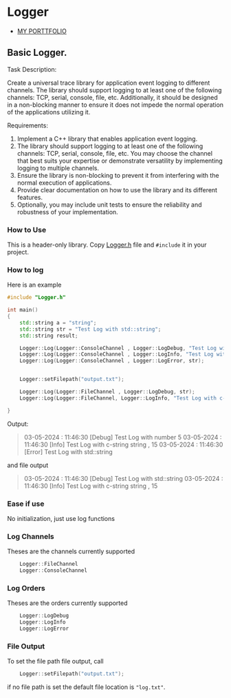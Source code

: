 # Logger
* [MY PORTTFOLIO](https://charlescookey.com/)

## Basic Logger.
Task Description:

Create a universal trace library for application event logging to different channels. The library should support logging to at least one of the following channels: TCP, serial, console, file, etc. Additionally, it should be designed in a non-blocking manner to ensure it does not impede the normal operation of the applications utilizing it.

Requirements:

1. Implement a C++ library that enables application event logging.
2. The library should support logging to at least one of the following channels: TCP, serial, console, file, etc. You may choose the channel that best suits your expertise or demonstrate versatility by implementing logging to multiple channels.
3. Ensure the library is non-blocking to prevent it from interfering with the normal execution of applications.
4. Provide clear documentation on how to use the library and its different features.
5. Optionally, you may include unit tests to ensure the reliability and robustness of your implementation.


### How to Use
This is a header-only library. Copy [Logger.h](Logger.h) file and `#include` it in your project.

### How to log
Here is an example
```cpp
#include "Logger.h"

int main()
{
    std::string a = "string";
    std::string str = "Test Log with std::string";
    std::string result;

    Logger::Log(Logger::ConsoleChannel , Logger::LogDebug, "Test Log with number %d" , 5);
    Logger::Log(Logger::ConsoleChannel , Logger::LogInfo, "Test Log with c-string %s , %i" , a.c_str(), 15);
    Logger::Log(Logger::ConsoleChannel , Logger::LogError, str);


    Logger::setFilepath("output.txt");

    Logger::Log(Logger::FileChannel , Logger::LogDebug, str);
    Logger::Log(Logger::FileChannel, Logger::LogInfo, "Test Log with c-string %s , %i" , a.c_str(), 15);

}
```
Output:
> 03-05-2024 : 11:46:30    [Debug]     Test Log with number 5
> 03-05-2024 : 11:46:30    [Info]      Test Log with c-string string , 15
> 03-05-2024 : 11:46:30    [Error]     Test Log with std::string

and file output

> 03-05-2024 : 11:46:30    [Debug]     Test Log with std::string
> 03-05-2024 : 11:46:30    [Info]      Test Log with c-string string , 15


###  Ease if use
No initialization, just use log functions

### Log Channels
Theses are the channels currently supported
```cpp
	Logger::FileChannel
    Logger::ConsoleChannel
```

### Log Orders
Theses are the orders currently supported
```cpp
	Logger::LogDebug
    Logger::LogInfo
    Logger::LogError
```
  
### File Output
To set the file path file output, call
```cpp
	Logger::setFilepath("output.txt");
```
if no file path is set the default file location is `"log.txt"`.
  
